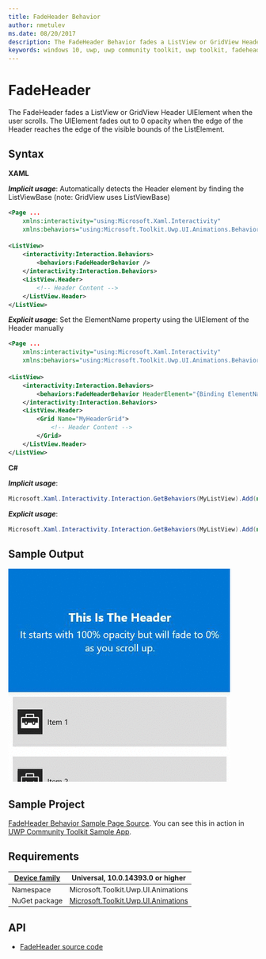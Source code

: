 ```yaml
---
title: FadeHeader Behavior
author: nmetulev
ms.date: 08/20/2017
description: The FadeHeader Behavior fades a ListView or GridView Header UIElement when the user scrolls.
keywords: windows 10, uwp, uwp community toolkit, uwp toolkit, fadeheader, fadeheader behavior
---
```


# FadeHeader

The FadeHeader fades a ListView or GridView Header UIElement when the user scrolls. The UIElement fades out to 0 opacity when the edge of the Header reaches the edge of the visible bounds of the ListElement.

## Syntax

**XAML**

***Implicit usage***: Automatically detects the Header element by finding the ListViewBase (note: GridView uses ListViewBase)
```xml
<Page ...
    xmlns:interactivity="using:Microsoft.Xaml.Interactivity"  
    xmlns:behaviors="using:Microsoft.Toolkit.Uwp.UI.Animations.Behaviors"/>

<ListView>
    <interactivity:Interaction.Behaviors>
        <behaviors:FadeHeaderBehavior />
    </interactivity:Interaction.Behaviors>
    <ListView.Header>
        <!-- Header Content -->
    </ListView.Header>
</ListView>
```

***Explicit usage***: Set the ElementName property using the UIElement of the Header manually
```xml
<Page ...
    xmlns:interactivity="using:Microsoft.Xaml.Interactivity"  
    xmlns:behaviors="using:Microsoft.Toolkit.Uwp.UI.Animations.Behaviors"/>

<ListView>
    <interactivity:Interaction.Behaviors>
        <behaviors:FadeHeaderBehavior HeaderElement="{Binding ElementName=MyHeaderGrid}" />
    </interactivity:Interaction.Behaviors>
    <ListView.Header>
        <Grid Name="MyHeaderGrid">
            <!-- Header Content -->
        </Grid>
    </ListView.Header>
</ListView>
```

**C#**

***Implicit usage***:
```csharp
Microsoft.Xaml.Interactivity.Interaction.GetBehaviors(MyListView).Add(new FadeHeaderBehavior());
```

***Explicit usage***:
```csharp
Microsoft.Xaml.Interactivity.Interaction.GetBehaviors(MyListView).Add(new FadeHeaderBehavior { HeaderElement = MyHeaderGrid });
```

## Sample Output

![FadeHeader Behavior animation](../resources/images/Animations/FadeHeader/Sample-Output.gif)

## Sample Project

[FadeHeader Behavior Sample Page Source](https://github.com/Microsoft/UWPCommunityToolkit/tree/master/Microsoft.Toolkit.Uwp.SampleApp/SamplePages/FadeHeader). You can see this in action in [UWP Community Toolkit Sample App](https://www.microsoft.com/store/apps/9NBLGGH4TLCQ).

## Requirements

| [Device family](http://go.microsoft.com/fwlink/p/?LinkID=526370) | Universal, 10.0.14393.0 or higher   |
| ---------------------------------------------------------------- | ----------------------------------- |
| Namespace                                                        | Microsoft.Toolkit.Uwp.UI.Animations |
| NuGet package | [Microsoft.Toolkit.Uwp.UI.Animations](https://www.nuget.org/packages/Microsoft.Toolkit.Uwp.UI.Animations/) |

## API

* [FadeHeader source code](https://github.com/Microsoft/UWPCommunityToolkit/blob/master/Microsoft.Toolkit.Uwp.UI.Animations/Behaviors/FadeHeaderBehavior.cs)

